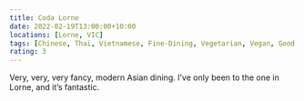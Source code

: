 ```yaml
---
title: Coda Lorne
date: 2022-02-19T13:00:00+10:00
locations: [Lorne, VIC]
tags: [Chinese, Thai, Vietnamese, Fine-Dining, Vegetarian, Vegan, Good for Groups, Book Ahead]
rating: 3
---
```


Very, very, very fancy, modern Asian dining. I’ve only been to the one in Lorne, and it’s fantastic.